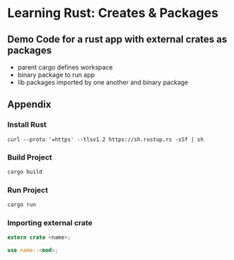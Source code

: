 # Learning Rust: Creates & Packages

## Demo Code for a rust app with external crates as packages

- parent cargo defines workspace
- binary package to run app
- lib packages imported by one another and binary package

## Appendix

### Install Rust

```shell
curl --proto '=https' --tlsv1.2 https://sh.rustup.rs -sSf | sh
```

### Build Project

````bash
cargo build
````

### Run Project

```bash
cargo run
```

### Importing external crate

```rust
extern crate <name>;

use name::<mod>;
```